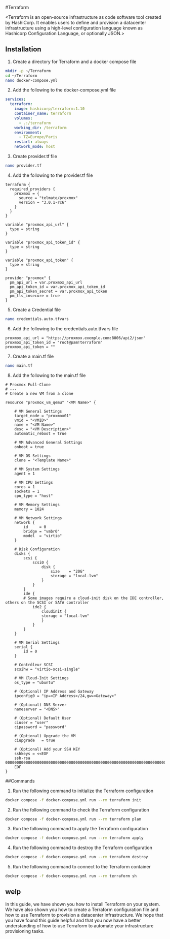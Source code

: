 #Terraform 

<Terraform is an open-source infrastructure as code software tool created by HashiCorp. It enables users to define and provision a datacenter infrastructure using a high-level configuration language known as Hashicorp Configuration Language, or optionally JSON.>

## Installation

1. Create a directory for Terraform and a docker compose file
```bash
mkdir -p ~/Terraform
cd ~/Terraform
nano docker-compose.yml
```

2. Add the following to the docker-compose.yml file
```yaml
services:
  terraform:
    image: hashicorp/terraform:1.10
    container_name: terraform
    volumes:
      - .:/terraform
    working_dir: /terraform
    environment:
      - TZ=Europe/Paris
    restart: always
    network_mode: host
```

3. Create provider.tf file

```bash
nano provider.tf
```

4. Add the following to the provider.tf file
```hcl
terraform {
  required_providers {
    proxmox = {
      source = "telmate/proxmox"
      version = "3.0.1-rc6"
    }
  }
}

variable "proxmox_api_url" {
  type = string  
} 

variable "proxmox_api_token_id" {
  type = string  
}

variable "proxmox_api_token" {
  type = string
}

provider "proxmox" {
  pm_api_url = var.proxmox_api_url
  pm_api_token_id = var.proxmox_api_token_id
  pm_api_token_secret = var.proxmox_api_token
  pm_tls_insecure = true
}
```

5. Create a Credential file
```bash
nano credentials.auto.tfvars
```

6. Add the following to the credentials.auto.tfvars file
```hcl
proxmox_api_url = "https://proxmox.exemple.com:8006/api2/json"
proxmox_api_token_id = "root@pam!terraform"
proxmox_api_token = ""
```

7. Create a main.tf file
```bash
nano main.tf
```

8. Add the following to the main.tf file
```hcl
# Proxmox Full-Clone
# ---
# Create a new VM from a clone

resource "proxmox_vm_qemu" "<VM Name>" {

    # VM General Settings
    target_node = "proxmox01"
    vmid = "<VMID>"
    name = "<VM Name>"
    desc = "<VM Description>"
    automatic_reboot = true

    # VM Advanced General Settings
    onboot = true

    # VM OS Settings
    clone = "<Template Name>"

    # VM System Settings
    agent = 1

    # VM CPU Settings
    cores = 1
    sockets = 1
    cpu_type = "host"

    # VM Memory Settings
    memory = 1024

    # VM Network Settings
    network {
        id     = 0
        bridge = "vmbr0"
        model  = "virtio"
    }

    # Disk Configuration
    disks {
        scsi {
            scsi0 {
                disk {
                    size    = "20G"
                    storage = "local-lvm"
                }
            }
        }
        ide {
        # Some images require a cloud-init disk on the IDE controller, others on the SCSI or SATA controller
            ide2 {
                cloudinit {
                storage = "local-lvm"
                }
            }
        }
    }

    # VM Serial Settings
    serial {
        id = 0
    }

    # Contrôleur SCSI
    scsihw = "virtio-scsi-single"

    # VM Cloud-Init Settings
    os_type = "ubuntu"

    # (Optional) IP Address and Gateway
    ipconfig0 = "ip=<IP Address>/24,gw=<Gateway>"

    # (Optional) DNS Server
    nameserver = "<DNS>"

    # (Optional) Default User
    ciuser = "user"
    cipassword = "password"

    # (Optional) Upgrade the VM
    ciupgrade   = true

    # (Optional) Add your SSH KEY
    sshkeys = <<EOF
    ssh-rsa 00000000000000000000000000000000000000000000000000000000000000000000000000000000000000000000
    EOF
}
```

##Commands

1. Run the following command to initialize the Terraform configuration
```bash
docker compose -f docker-compose.yml run --rm terraform init
```

2. Run the following command to check the Terraform configuration
```bash
docker compose -f docker-compose.yml run --rm terraform plan
```

3. Run the following command to apply the Terraform configuration
```bash
docker compose -f docker-compose.yml run --rm terraform apply
```

4. Run the following command to destroy the Terraform configuration
```bash
docker compose -f docker-compose.yml run --rm terraform destroy
```

5. Run the following command to connect to the Terraform container
```bash
docker compose -f docker-compose.yml run --rm terraform sh
```

## welp

In this guide, we have shown you how to install Terraform on your system. We have also shown you how to create a Terraform configuration file and how to use Terraform to provision a datacenter infrastructure. We hope that you have found this guide helpful and that you now have a better understanding of how to use Terraform to automate your infrastructure provisioning tasks.

